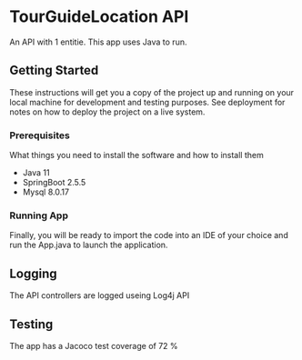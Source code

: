 # TourGuideLocation API
An API with 1 entitie. 
This app uses Java to run.



## Getting Started

These instructions will get you a copy of the project up and running on your local machine for development and testing purposes. See deployment for notes on how to deploy the project on a live system.


### Prerequisites

What things you need to install the software and how to install them

- Java 11
- SpringBoot 2.5.5
- Mysql 8.0.17


### Running App

Finally, you will be ready to import the code into an IDE of your choice and run the App.java to launch the application.


## Logging

The API controllers are logged useing Log4j API



## Testing

The app has a Jacoco test coverage of 72 %